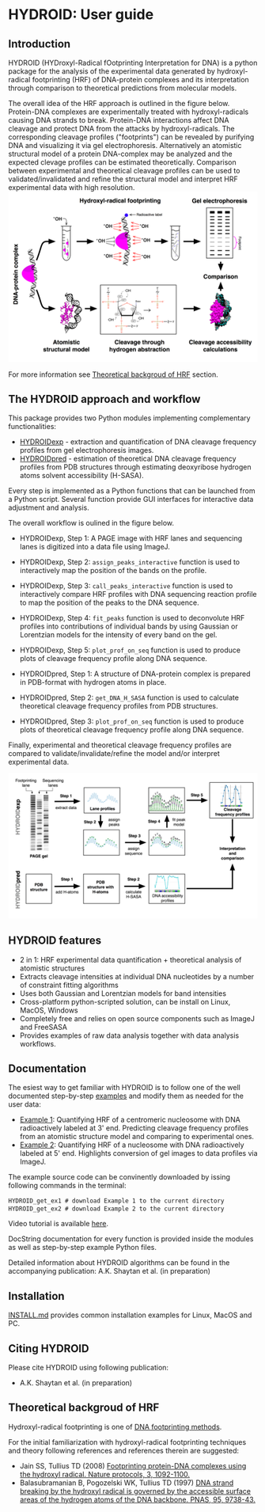 # HYDROID: User guide

## Introduction
HYDROID (HYDroxyl-Radical fOotprinting Interpretation for DNA) is a python package for the analysis of the experimental data generated by hydroxyl-radical footprinting (HRF) of DNA-protein complexes and its interpretation through comparison to theoretical predictions from molecular models.

The overall idea of the HRF approach is outlined in the figure below. Protein-DNA complexes are experimentally treated with hydroxyl-radicals causing DNA strands to break. Protein-DNA interactions affect DNA cleavage and protect DNA from the attacks by hydroxyl-radicals. The corresponding cleavage profiles ("footprints") can be revealed by purifying DNA and visualizing it via gel electrophoresis. Alternatively an atomistic structural model of a protein DNA-complex may be analyzed and the expected clevage profiles can be estimated theoretically. Comparison between experimental and theoretical cleavage profiles  can be used to validated/invalidated and refine the structural model and interpret HRF experimental data with high resolution. 
![HRF](Figure1.png)

For more information see [Theoretical backgroud of HRF](#theoretical-backgroud-of-hrf) section.

## The HYDROID approach and workflow

This package provides two Python modules implementing complementary functionalities:
* [HYDROIDexp](../hydroid/HYDROIDexp.py) - extraction and quantification of DNA cleavage frequency profiles from gel electrophoresis images.
* [HYDROIDpred](../hydroid/HYDROIDpred.py) - estimation of theoretical DNA cleavage frequency profiles from PDB structures through estimating deoxyribose hydrogen atoms solvent accessibility (H-SASA).

Every step is implemented as a Python functions that can be launched from a Python script.
Several function provide GUI interfaces for interactive data adjustment and analysis.

The overall workflow is oulined in the figure below.
- HYDROIDexp, Step 1: A PAGE image with HRF lanes and sequencing lanes is digitized into a data file using ImageJ.
- HYDROIDexp, Step 2: `assign_peaks_interactive` function is used to interactively map the position of the bands on the profile.
- HYDROIDexp, Step 3: `call_peaks_interactive` function is used to interactively compare HRF profiles with DNA sequencing reaction profile to map the position of the peaks to the DNA sequence.
- HYDROIDexp, Step 4: `fit_peaks` function is used to deconvolute HRF profiles into contributions of individual bands by using Gaussian or Lorentzian models for the intensity of every band on the gel.
- HYDROIDexp, Step 5: `plot_prof_on_seq` function is used to produce plots of cleavage frequency profile along DNA sequence.

- HYDROIDpred, Step 1: A structure of DNA-protein complex is prepared in PDB-format with hydrogen atoms in place.
- HYDROIDpred, Step 2: `get_DNA_H_SASA` function is used to calculate theoretical cleavage frequency profiles from PDB structures.
- HYDROIDpred, Step 3: `plot_prof_on_seq` function is used to produce plots of theoretical cleavage frequency profile along DNA sequence.

Finally, experimental and theoretical cleavage frequency profiles are compared to validate/invalidate/refine the model and/or interpret experimental data. 


![WF](Figure2.png)

## HYDROID features
- 2 in 1: HRF experimental data quantification + theoretical analysis of atomistic structures
- Extracts cleavage intensities at individual DNA nucleotides by a number of constraint fitting algorithms
- Uses both Gaussian and Lorentzian models for band intensities
- Cross-platform python-scripted solution, can be install on Linux, MacOS, Windows
- Completely free and relies on open source components such as ImageJ and FreeSASA
- Provides examples of raw data analysis together with data analysis workflows.

## Documentation

The esiest way to get familiar with HYDROID is to follow one of the well documented step-by-step [examples](../examples) and modify them as needed for the user data:

* [Example 1](../examples/example1): Quantifying HRF of a centromeric nucleosome with DNA radioactively labeled at 3' end. Predicting cleavage frequency profiles from an atomistic structure model and comparing to experimental ones.
* [Example 2](../examples/example2): Quantifying HRF of a nucleosome with DNA radioactively labeled at 5' end. Highlights conversion of gel images to data profiles via ImageJ.

The example source code can be convinently downloaded by issing following commands in the terminal:
```
HYDROID_get_ex1 # download Example 1 to the current directory
HYDROID_get_ex2 # download Example 2 to the current directory
```

Video tutorial is available [here](https://www.youtube.com/playlist?list=PL_GHGdsPyn0nVSvrRnyvuvkRCrNBjqeuC).

DocString documentation for every function is provided inside the modules as well as step-by-step example Python files.

Detailed information about HYDROID algorithms can be found in the accompanying publication: A.K. Shaytan et al. (in preparation)

## Installation

[INSTALL.md](INSTALL.md) provides common installation examples for Linux, MacOS and PC.


## Citing HYDROID
Please cite HYDROID using following publication:
- A.K. Shaytan et al. (in preparation)

## Theoretical backgroud of HRF

Hydroxyl-radical footprinting is one of [DNA footprinting methods](https://en.wikipedia.org/wiki/DNA_footprinting).

For the initial familiarization with hydroxyl-radical footprinting techniques and theory following references and references therein are suggested:

* Jain SS, Tullius TD (2008) [Footprinting protein-DNA complexes using the hydroxyl radical. Nature protocols, 3, 1092-1100.](http://www.nature.com/nprot/journal/v3/n6/full/nprot.2008.72.html)
* Balasubramanian B, Pogozelski WK, Tullius TD (1997) [DNA strand breaking by the hydroxyl radical is governed by the accessible surface areas of the hydrogen atoms of the DNA backbone. PNAS, 95, 9738-43.](https://www.ncbi.nlm.nih.gov/pubmed/9707545)


